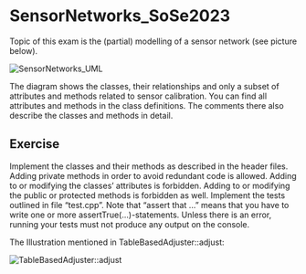 # SensorNetworks_SoSe2023

Topic of this exam is the (partial) modelling of a sensor network (see picture below).

![SensorNetworks_UML](https://github.com/GirishTabaraddi/SensorNetworks_SoSe2023/blob/feature/add-repo/SensorNetworks_UML.png)

The diagram shows the classes, their relationships and only a subset of attributes and methods related to sensor calibration. You can find all attributes and methods in the class definitions. The comments there also describe the classes and methods in detail.

## Exercise

Implement the classes and their methods as described in the header files. Adding private methods in order to avoid redundant code is allowed. Adding to or modifying the classes’ attributes is forbidden. Adding to or modifying the public or protected methods is forbidden as well. Implement the tests outlined in file “test.cpp”. Note that “assert that …” means that you have to write one or more assertTrue(...)-statements. Unless there is an error, running your tests must not produce any output on the console.

The Illustration mentioned in TableBasedAdjuster::adjust:

![TableBasedAdjuster::adjust]()

